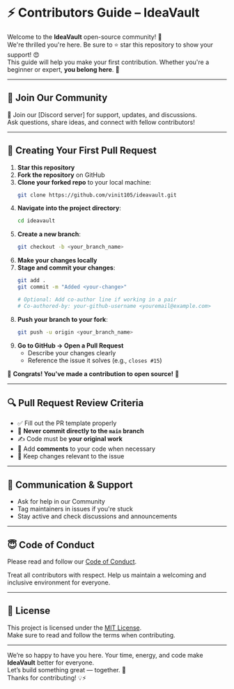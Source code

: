 # ⚡ Contributors Guide – IdeaVault

Welcome to the **IdeaVault** open-source community! 🚀  
We're thrilled you're here. Be sure to ⭐ star this repository to show your support! 😍  
This guide will help you make your first contribution. Whether you're a beginner or expert, **you belong here**. 💙

---

## 🔗 Join Our Community

📢 Join our [Discord server] for support, updates, and discussions.  
Ask questions, share ideas, and connect with fellow contributors!

---

## 🌟 Creating Your First Pull Request

1. **Star this repository**
2. **Fork the repository** on GitHub
3. **Clone your forked repo** to your local machine:
   ```bash
   git clone https://github.com/vinit105/ideavault.git
   ```
4. **Navigate into the project directory**:
   ```bash
   cd ideavault
   ```
5. **Create a new branch**:
   ```bash
   git checkout -b <your_branch_name>
   ```
6. **Make your changes locally**
7. **Stage and commit your changes**:
   ```bash
   git add .
   git commit -m "Added <your-change>"

   # Optional: Add co-author line if working in a pair
   # Co-authored-by: your-github-username <youremail@example.com>
   ```
8. **Push your branch to your fork**:
   ```bash
   git push -u origin <your_branch_name>
   ```
9. **Go to GitHub → Open a Pull Request**
   - Describe your changes clearly
   - Reference the issue it solves (e.g., `closes #15`)

🎉 **Congrats! You've made a contribution to open source!** 🎉

---

## 🔍 Pull Request Review Criteria

- ✅ Fill out the PR template properly
- 🚫 **Never commit directly to the `main` branch**
- ✍️ Code must be **your original work**
- 💬 Add **comments** to your code when necessary
- 🎯 Keep changes relevant to the issue

---

## 💬 Communication & Support

- Ask for help in our Community
- Tag maintainers in issues if you're stuck
- Stay active and check discussions and announcements

---

## 😇 Code of Conduct

Please read and follow our [Code of Conduct](./CODE_OF_CONDUCT.md).

Treat all contributors with respect. Help us maintain a welcoming and inclusive environment for everyone.

---

## 📄 License

This project is licensed under the [MIT License](./LICENSE.md).  
Make sure to read and follow the terms when contributing.

---

We’re so happy to have you here. Your time, energy, and code make **IdeaVault** better for everyone.  
Let’s build something great — together. 🙌  
Thanks for contributing! 💡⚡
